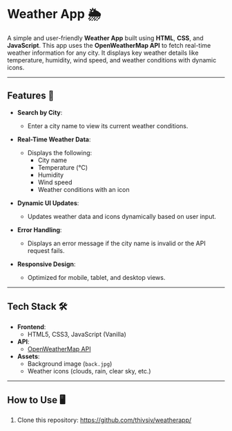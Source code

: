 # Weather App 🌦️

A simple and user-friendly **Weather App** built using **HTML**, **CSS**, and **JavaScript**. This app uses the **OpenWeatherMap API** to fetch real-time weather information for any city. It displays key weather details like temperature, humidity, wind speed, and weather conditions with dynamic icons.

---

## Features 🚀

- **Search by City**: 
  - Enter a city name to view its current weather conditions.
  
- **Real-Time Weather Data**:
  - Displays the following:
    - City name
    - Temperature (°C)
    - Humidity
    - Wind speed
    - Weather conditions with an icon

- **Dynamic UI Updates**:
  - Updates weather data and icons dynamically based on user input.

- **Error Handling**:
  - Displays an error message if the city name is invalid or the API request fails.

- **Responsive Design**:
  - Optimized for mobile, tablet, and desktop views.

---

## Tech Stack 🛠️

- **Frontend**:
  - HTML5, CSS3, JavaScript (Vanilla)
- **API**:
  - [OpenWeatherMap API](https://openweathermap.org/api)
- **Assets**:
  - Background image (`back.jpg`)
  - Weather icons (clouds, rain, clear sky, etc.)

---

## How to Use 🖥️

1. Clone this repository:
   https://github.com/thivsiv/weatherapp/

